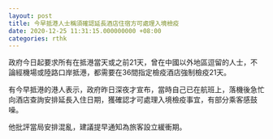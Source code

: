 ```yaml
---
layout: post
title: 今早抵港人士稱須確認延長酒店住宿方可處理入境檢疫
date: 2020-12-25 11:31:15.000000000 +08:00
categories: rthk
---
```


政府今日起要求所有在抵港當天或之前21天，曾在中國以外地區逗留的人士，不論經機場或陸路口岸抵港，都需要在36間指定檢疫酒店強制檢疫21天。

有今早抵港的港人表示，政府昨日深夜才宣布，當時自己已在航班上，落機後急忙向酒店查詢安排延長入住日期，獲確認才可處理入境檢疫事宜，有部分乘客感鼓噪。

他批評當局安排混亂，建議提早通知為旅客設立緩衝期。
